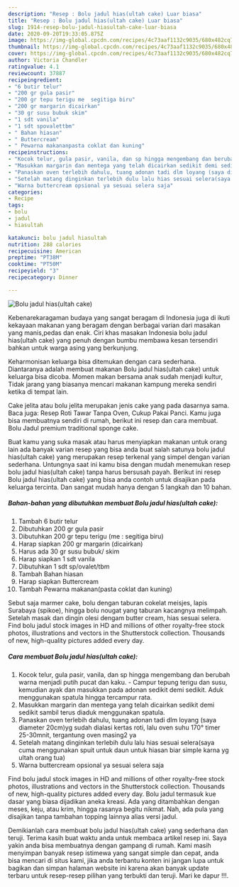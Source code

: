 ```yaml
---
description: "Resep : Bolu jadul hias(ultah cake) Luar biasa"
title: "Resep : Bolu jadul hias(ultah cake) Luar biasa"
slug: 1914-resep-bolu-jadul-hiasultah-cake-luar-biasa
date: 2020-09-20T19:33:05.875Z
image: https://img-global.cpcdn.com/recipes/4c73aaf1132c9035/680x482cq70/bolu-jadul-hiasultah-cake-foto-resep-utama.jpg
thumbnail: https://img-global.cpcdn.com/recipes/4c73aaf1132c9035/680x482cq70/bolu-jadul-hiasultah-cake-foto-resep-utama.jpg
cover: https://img-global.cpcdn.com/recipes/4c73aaf1132c9035/680x482cq70/bolu-jadul-hiasultah-cake-foto-resep-utama.jpg
author: Victoria Chandler
ratingvalue: 4.1
reviewcount: 37887
recipeingredient:
- "6 butir telur"
- "200 gr gula pasir"
- "200 gr tepu terigu me  segitiga biru"
- "200 gr margarin dicairkan"
- "30 gr susu bubuk skim"
- "1 sdt vanila"
- "1 sdt spovalettbm"
- " Bahan hiasan"
- " Buttercream"
- " Pewarna makananpasta coklat dan kuning"
recipeinstructions:
- "Kocok telur, gula pasir, vanila, dan sp hingga mengembang dan berubah warna menjadi putih pucat dan kaku. Campur tepung terigu dan susu, kemudian ayak dan masukkan pada adonan sedikit demi sedikit. Aduk menggunakan spatula hingga tercampur rata."
- "Masukkan margarin dan mentega yang telah dicairkan sedikit demi sedikit sambil terus diaduk menggunakan spatula."
- "Panaskan oven terlebih dahulu, tuang adonan tadi dlm loyang (saya diameter 20cm)yg sudah dialasi kertas roti, lalu oven suhu 170° timer 25-30mnit, tergantung oven masing2 ya"
- "Setelah matang dinginkan terlebih dulu lalu hias sesuai selera(saya cuma menggunakan spuit untuk daun untuk hiasan biar simple karna yg ultah orang tua)"
- "Warna buttercream opsional ya sesuai selera saja"
categories:
- Recipe
tags:
- bolu
- jadul
- hiasultah

katakunci: bolu jadul hiasultah 
nutrition: 288 calories
recipecuisine: American
preptime: "PT38M"
cooktime: "PT50M"
recipeyield: "3"
recipecategory: Dinner

---
```



![Bolu jadul hias(ultah cake)](https://img-global.cpcdn.com/recipes/4c73aaf1132c9035/680x482cq70/bolu-jadul-hiasultah-cake-foto-resep-utama.jpg)

Kebenarekaragaman budaya yang sangat beragam di Indonesia juga di ikuti kekayaan makanan yang beragam dengan berbagai varian dari masakan yang manis,pedas dan enak. Ciri khas masakan Indonesia bolu jadul hias(ultah cake) yang penuh dengan bumbu membawa kesan tersendiri bahkan untuk warga asing yang berkunjung.


Keharmonisan keluarga bisa ditemukan dengan cara sederhana. Diantaranya adalah membuat makanan Bolu jadul hias(ultah cake) untuk keluarga bisa dicoba. Momen makan bersama anak sudah menjadi kultur, Tidak jarang yang biasanya mencari makanan kampung mereka sendiri ketika di tempat lain.

Cake jelita atau bolu jelita merupakan jenis cake yang pada dasarnya sama. Baca juga: Resep Roti Tawar Tanpa Oven, Cukup Pakai Panci. Kamu juga bisa membuatnya sendiri di rumah, berikut ini resep dan cara membuat. Bolu Jadul premium traditional sponge cake.

Buat kamu yang suka masak atau harus menyiapkan makanan untuk orang lain ada banyak varian resep yang bisa anda buat salah satunya bolu jadul hias(ultah cake) yang merupakan resep terkenal yang simpel dengan varian sederhana. Untungnya saat ini kamu bisa dengan mudah menemukan resep bolu jadul hias(ultah cake) tanpa harus bersusah payah.
Berikut ini resep Bolu jadul hias(ultah cake) yang bisa anda contoh untuk disajikan pada keluarga tercinta. Dan sangat mudah hanya dengan 5 langkah dan 10 bahan.


<!--inarticleads1-->

##### Bahan-bahan yang dibutuhkan membuat Bolu jadul hias(ultah cake):

1. Tambah 6 butir telur
1. Dibutuhkan 200 gr gula pasir
1. Dibutuhkan 200 gr tepu terigu (me : segitiga biru)
1. Harap siapkan 200 gr margarin (dicairkan)
1. Harus ada 30 gr susu bubuk/ skim
1. Harap siapkan 1 sdt vanila
1. Dibutuhkan 1 sdt sp/ovalet/tbm
1. Tambah  Bahan hiasan
1. Harap siapkan  Buttercream
1. Tambah  Pewarna makanan(pasta coklat dan kuning)


Sebut saja marmer cake, bolu dengan taburan cokelat meisjes, lapis Surabaya (spikoe), hingga bolu nougat yang taburan kacangnya melimpah. Setelah masak dan dingin olesi dengam butter cream, hias sesuai selera. Find bolu jadul stock images in HD and millions of other royalty-free stock photos, illustrations and vectors in the Shutterstock collection. Thousands of new, high-quality pictures added every day. 

<!--inarticleads2-->

##### Cara membuat  Bolu jadul hias(ultah cake):

1. Kocok telur, gula pasir, vanila, dan sp hingga mengembang dan berubah warna menjadi putih pucat dan kaku. - Campur tepung terigu dan susu, kemudian ayak dan masukkan pada adonan sedikit demi sedikit. Aduk menggunakan spatula hingga tercampur rata.
1. Masukkan margarin dan mentega yang telah dicairkan sedikit demi sedikit sambil terus diaduk menggunakan spatula.
1. Panaskan oven terlebih dahulu, tuang adonan tadi dlm loyang (saya diameter 20cm)yg sudah dialasi kertas roti, lalu oven suhu 170° timer 25-30mnit, tergantung oven masing2 ya
1. Setelah matang dinginkan terlebih dulu lalu hias sesuai selera(saya cuma menggunakan spuit untuk daun untuk hiasan biar simple karna yg ultah orang tua)
1. Warna buttercream opsional ya sesuai selera saja


Find bolu jadul stock images in HD and millions of other royalty-free stock photos, illustrations and vectors in the Shutterstock collection. Thousands of new, high-quality pictures added every day. Bolu jadul termasuk kue dasar yang biasa dijadikan aneka kreasi. Ada yang ditambahkan dengan meses, keju, atau krim, hingga rasanya begitu nikmat. Nah, ada pula yang disajikan tanpa tambahan topping lainnya alias versi jadul. 

Demikianlah cara membuat bolu jadul hias(ultah cake) yang sederhana dan teruji. Terima kasih buat waktu anda untuk membaca artikel resep ini. Saya yakin anda bisa membuatnya dengan gampang di rumah. Kami masih menyimpan banyak resep istimewa yang sangat simple dan cepat, anda bisa mencari di situs kami, jika anda terbantu konten ini jangan lupa untuk bagikan dan simpan halaman website ini karena akan banyak update terbaru untuk resep-resep pilihan yang terbukti dan teruji. Mari ke dapur !!!. 
